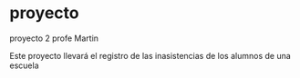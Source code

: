 # proyecto
proyecto 2 profe Martin

Este proyecto llevará el registro de las inasistencias de los alumnos de una escuela
